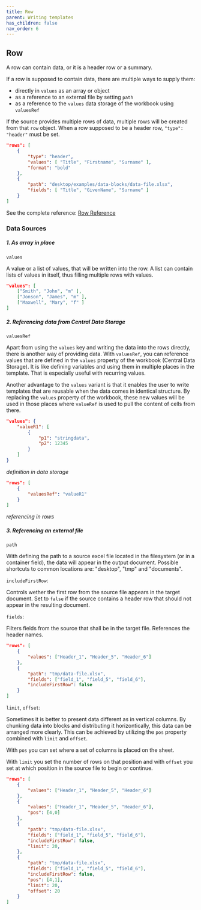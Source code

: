```yaml
---
title: Row
parent: Writing templates
has_children: false
nav_order: 6
---
```


## Row

A row can contain data, or it is a header row or a summary.

If a row is supposed to contain data, there are multiple ways to supply them:

- directly in `values` as an array or object
- as a reference to an external file by setting `path`
- as a reference to the `values` data storage of the workbook using `valuesRef`

If the source provides multiple rows of data, multiple rows will be created from that `row` object. When a row supposed to be a header row, `"type": "header"` must be set.


```json
"rows": [
    {
        "type": "header",
        "values": [ "Title", "Firstname", "Surname" ],
        "format": "bold"
    },
    {
        "path": "desktop/examples/data-blocks/data-file.xlsx",
        "fields": [ "Title", "GivenName", "Surname" ]
    }
]
```

See the complete reference: [Row Reference](/reference/row)

### Data Sources

##### 1. As array in place

`values`

A value or a list of values, that will be written into the row. A list can contain lists of values in itself, thus filling multiple rows with values.

```json
"values": [
    ["Smith", "John", "m" ],
    ["Jonson", "James", "m" ],
    ["Maxwell", "Mary", "f" ]
]
```

##### 2. Referencing data from Central Data Storage

`valuesRef`

Apart from using the `values` key and writing the data into the rows directly, there is another way of providing data. With `valuesRef`, you can reference values that are defined in the `values` property of the workbook (Central Data Storage). It is like defining variables and using them in multiple places in the template. That is especially useful with recurring values.

Another advantage to the `values` variant is that it enables the user to write templates that are reusable when the data comes in identical structure. By replacing the `values` property of the workbook, these new values will be used in those places where `valueRef` is used to pull the content of cells from there.

```json
"values": {
    "valueR1": [
        {
            "p1": "stringdata",
            "p2": 12345
        }
    ]
}

```
*definition in data storage*

```json
"rows": [
    {
        "valuesRef": "valueR1"
    }
]
```
*referencing in rows*

##### 3. Referencing an external file

`path`

With defining the path to a source excel file located in the filesystem (or in a container field), the data will appear in the output document. Possible shortcuts to common locations are: "desktop", "tmp" and "documents".

`includeFirstRow`:

Controls wether the first row from the source file appears in the target document. Set to `false` if the source contains a header row that should not appear in the resulting document.

`fields`:

Filters fields from the source that shall be in the target file. References the header names.

```json
"rows": [
    {
        "values": ["Header_1", "Header_5", "Header_6"]
    },
    {
        "path": "tmp/data-file.xlsx",
        "fields": ["field_1", "field_5", "field_6"],
        "includeFirstRow": false
    }
]
```

`limit`, `offset`:

Sometimes it is better to present data different as in vertical columns.
By chunking data into blocks and distributing it horizontically, this data can be arranged more clearly.
This can be achieved by utilizing the `pos` property combined with `limit` and `offset`.

With `pos` you can set where a set of columns is placed on the sheet.

With `limit` you set the number of rows on that position and with `offset` you set at which position in the source file to begin or continue.

```json
"rows": [
    {
        "values": ["Header_1", "Header_5", "Header_6"]
    },
    {
        "values": ["Header_1", "Header_5", "Header_6"],
        "pos": [4,0]
    },
    {
        "path": "tmp/data-file.xlsx",
        "fields": ["field_1", "field_5", "field_6"],
        "includeFirstRow": false,
        "limit": 20,
    },
    {
        "path": "tmp/data-file.xlsx",
        "fields": ["field_1", "field_5", "field_6"],
        "includeFirstRow": false,
        "pos": [4,1],
        "limit": 20,
        "offset": 20
    }
]
```

